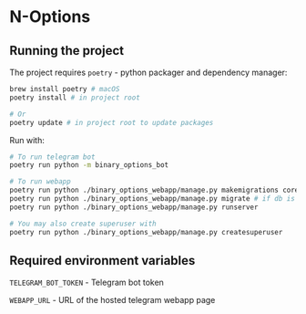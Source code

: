 # N-Options

## Running the project

The project requires `poetry` - python packager and dependency manager:

```sh
brew install poetry # macOS
poetry install # in project root

# Or
poetry update # in project root to update packages
```

Run with:

```sh
# To run telegram bot
poetry run python -m binary_options_bot

# To run webapp
poetry run python ./binary_options_webapp/manage.py makemigrations core # if db is not initialized
poetry run python ./binary_options_webapp/manage.py migrate # if db is not initialized
poetry run python ./binary_options_webapp/manage.py runserver

# You may also create superuser with
poetry run python ./binary_options_webapp/manage.py createsuperuser
```

## Required environment variables

`TELEGRAM_BOT_TOKEN` - Telegram bot token

`WEBAPP_URL` - URL of the hosted telegram webapp page
